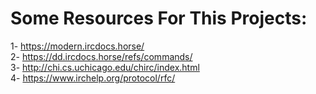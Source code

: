 # Some Resources For This Projects:

1- https://modern.ircdocs.horse/ <br/>
2- https://dd.ircdocs.horse/refs/commands/ <br/>
3- http://chi.cs.uchicago.edu/chirc/index.html <br/>
4- https://www.irchelp.org/protocol/rfc/ <br/>
